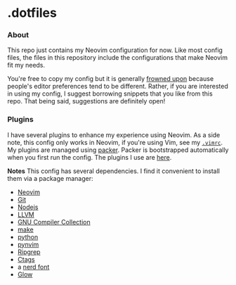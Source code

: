 # .dotfiles
### About
This repo just contains my Neovim configuration for now. Like most config files, the files in this repository include the configurations that make Neovim fit my needs.

You're free to copy my config but it is generally [frowned upon](https://github.com/romainl/idiomatic-vimrc) because people's editor preferences tend to be different. Rather, if you are interested in using my config, I suggest borrowing snippets that you like from this repo.
That being said, suggestions are definitely open!

### Plugins
I have several plugins to enhance my experience using Neovim. As a side note, this config only works in Neovim, if you're using Vim, see my [`.vimrc`](/.vimrc).
My plugins are managed using [packer](https://github.com/wbthomason/packer.nvim). Packer is bootstrapped automatically when you first run the config.
The plugins I use are [here](https://github.com/UnrealApex/dotfiles/blob/main/lua/user/core/plugins.lua#L17).

**Notes**
This config has several dependencies. I find it convenient to install them via a package manager:

- [Neovim](https://github.com/neovim/neovim)
- [Git](https://git-scm.com/)
- [Nodejs](https://nodejs.org/en/)
- [LLVM](https://www.llvm.org/)
- [GNU Compiler Collection](https://gcc.gnu.org/)
- [make](https://www.gnu.org/software/make/)
- [python](https://www.python.org/)
- [pynvim](https://github.com/neovim/pynvim)
- [Ripgrep](https://github.com/BurntSushi/ripgrep)
- [Ctags](https://github.com/universal-ctags/ctags)
- a [nerd font](https://github.com/ryanoasis/nerd-fonts)
- [Glow](https://github.com/charmbracelet/glow)

